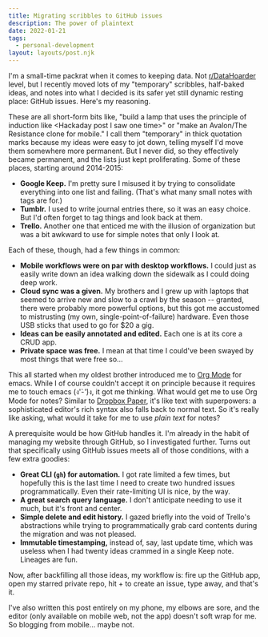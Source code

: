 ```yaml
---
title: Migrating scribbles to GitHub issues
description: The power of plaintext
date: 2022-01-21
tags:
  - personal-development
layout: layouts/post.njk
---
```


I'm a small-time packrat when it comes to keeping data.
Not [r/DataHoarder](https://reddit.com/r/datahoarder) level, but I recently moved lots of my "temporary" scribbles, half-baked ideas, and notes into what I decided is its safer yet still dynamic resting place: GitHub issues.
Here's my reasoning.

These are all short-form bits like, "build a lamp that uses the principle of induction like \<Hackaday post I saw one time\>" or "make an Avalon/The Resistance clone for mobile."
I call them "temporary" in thick quotation marks because my ideas were easy to jot down, telling myself I'd move them somewhere more permanent.
But I never did, so they effectively became permanent, and the lists just kept proliferating.
Some of these places, starting around 2014-2015:
* **Google Keep.** I'm pretty sure I misused it by trying to consolidate everything into one list and failing. (That's what many small notes with tags are for.)
* **Tumblr.** I used to write journal entries there, so it was an easy choice. But I'd often forget to tag things and look back at them.
* **Trello.** Another one that enticed me with the illusion of organization but was a bit awkward to use for simple notes that only I look at.

Each of these, though, had a few things in common:
* **Mobile workflows were on par with desktop workflows.**
I could just as easily write down an idea walking down the sidewalk as I could doing deep work.
* **Cloud sync was a given.**
My brothers and I grew up with laptops that seemed to arrive new and slow to a crawl by the season -- granted, there were probably more powerful options, but this got me accustomed to mistrusting (my own, single-point-of-failure) hardware.
Even those USB sticks that used to go for $20 a gig.
* **Ideas can be easily annotated and edited.**
Each one is at its core a CRUD app.
* **Private space was free.**
I mean at that time I could've been swayed by most things that were free so…

This all started when my oldest brother introduced me to [Org Mode](https://orgmode.org) for emacs. While I of course couldn't accept it on principle because it requires me to touch emacs (ง'̀-'́)ง, it got me thinking.
What would get me to use Org Mode for notes?
Similar to [Dropbox Paper](https://dropbox.com/paper), it's like text with superpowers: a sophisticated editor's rich syntax also falls back to normal text.
So it's really like asking, what would it take for me to use *plain text* for notes?

A prerequisite would be how GitHub handles it.
I'm already in the habit of managing my website through GitHub, so I investigated further.
Turns out that specifically using GitHub issues meets all of those conditions, with a few extra goodies:
* **Great CLI (`gh`) for automation.**
I got rate limited a few times, but hopefully this is the last time I need to create two hundred issues programmatically. Even their rate-limiting UI is nice, by the way.
* **A great search query language.**
I don't anticipate needing to use it much, but it's front and center.
* **Simple delete and edit history.**
I gazed briefly into the void of Trello's abstractions while trying to programmatically grab card contents during the migration and was not pleased.
* **Immutable timestamping,** instead of, say, last update time, which was useless when I had twenty ideas crammed in a single Keep note.
Lineages are fun.

Now, after backfilling all those ideas, my workflow is: fire up the GitHub app, open my starred private repo, hit + to create an issue, type away, and that's it.

I've also written this post entirely on my phone, my elbows are sore, and the editor (only available on mobile web, not the app) doesn't soft wrap for me.
So blogging from mobile… maybe not.

